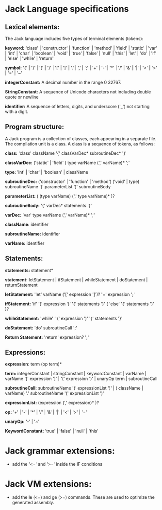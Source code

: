 # Jack Language specifications


## Lexical elements:

The Jack language includes five types of terminal elements (tokens): 


**keyword:** 'class' | 'constructor' | 'function' | 'method' | 'field' | 'static' | 
'var' | 'int' | 'char' | 'boolean' | 'void' | 'true' | 'false' | 'null' | 'this' | 
'let' | 'do' | 'if' | 'else' | 'while' | 'return'

**symbol:** '{' | '}' | '(' | ')' | '[' | ']' | '.' | ',' | ';' | '+' | '-' | '*' | '/' | '&' | '|' | '<' | '>' | '=' | '~'

**integerConstant:** A decimal number in the range 0 32767. 

**StringConstant:** A sequence of Unicode characters not including double quote or newline 

**identifier:** A sequence of letters, digits, and underscore ('_') not starting with a digit. 


## Program structure: 
A Jack program is a collection of classes, each appearing in a separate file. 
The compilation unit is a class. A class is a sequence of tokens, as follows: 




**class:** 'class' className '{' classVarDec* subroutineDec* '}' 

**classVarDec:** ('static' | 'field' ) type varName (',' varName)* ';' 

**type:** 'int' | 'char' | 'boolean' | className 

**subroutineDec:** ('constructor' | 'function' | 'method') ('void' | type) subroutineName '(' parameterList ')' subroutineBody 

**parameterList:** ( (type varName) (',' type varName)* )? 

**subroutineBody:** '{' varDec* statements '}' 

**varDec:** 'var' type varName (',' varName)* ';' 

**className:** identifier 

**subroutineName:** identifier 

**varName:** identifier


## Statements: 

**statements:** statement*

**statement:** letStatement | ifStatement | whileStatement | doStatement | returnStatement 

**letStatement:** 'let' varName ('[' expression ']')? '=' expression ';' 

**ifStatement:** 'if' '(' expression ')' '{' statements '}' ( 'else' '{' statements '}' )? 

**whileStatement:** 'while' ' (' expression ')' '{' statements '}' 

**doStatement:** 'do' subroutineCall ';' 

**Return Statement:** 'return' expression? ';'


## Expressions:

**expression:** term (op term)* 

**term:** integerConstant | stringConstant | keywordConstant | varName | varName '[' expression ']' | '(' expression ')' | unaryOp term | subroutineCall   

**subroutineCall:** subroutineName '(' expressionList ')' | ( className | varName) '.' subroutineName '(' expressionList ')' 

**expressionList:** (expression (',' expression)* )? 

**op:** '+' | '-' | '*' | '/' | '&' | '|' | '<' | '>' | '='

**unaryOp:** '-' | '~'

**KeywordConstant:** 'true' | 'false' | 'null' | 'this' 


# Jack grammar extensions:

- add the '<=' and '>=' inside the IF conditions


# Jack VM extensions:

- add the le (<=) and ge (>=) commands. These are used to optimize the generated assembly.  